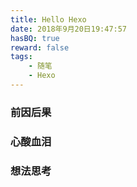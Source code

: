```yaml
---
title: Hello Hexo
date: 2018年9月20日19:47:57
hasBQ: true
reward: false
tags:
    - 随笔
    - Hexo
---
```


### 前因后果

### 心酸血泪

### 想法思考


